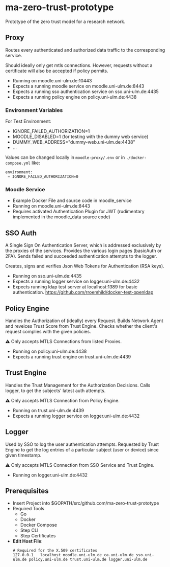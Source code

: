 # ma-zero-trust-prototype

Prototype of the zero trust model for a research network.

## Proxy

Routes every authenticated and authorized data traffic to the corresponding service.

Should ideally only get mtls connections. However, requests without a certificate will also be accepted if policy permits.

* Running on moodle.uni-ulm.de:10443
* Expects a running moodle service on moodle.uni-ulm.de:8443
* Expects a running sso authentication service on sso.uni-ulm.de:4435
* Expects a running policy engine on policy.uni-ulm.de:4438

### Environment Variables

For Test Environment:

* IGNORE_FAILED_AUTHORIZATION=1 
* MOODLE_DISABLED=1 (for testing with the dummy web service)
* DUMMY_WEB_ADDRESS="dummy-web.uni-ulm.de:4438"
* ...

Values can be changed locally in `moodle-proxy/.env` or in `./docker-compose.yml` like:
```
environment:
 − IGNORE_FAILED_AUTHORIZATION=0
```

### Moodle Service

* Example Docker File and source code in moodle_service
* Running on moodle.uni-ulm.de:8443
* Requires activated Authentication Plugin for JWT (rudimentary implemented in the moodle_data source code)

## SSO Auth

A Single Sign On Authentication Server, which is addressed exclusively by the proxies of the services. 
Provides the various login pages (basicAuth or 2FA).
Sends failed and succeeded authentication attempts to the logger.

Creates, signs and verifies Json Web Tokens for Authentication (RSA keys).

* Running on sso.uni-ulm.de:4435
* Expects a running logger service on logger.uni-ulm.de:4432
* Expects running ldap test server at localhost:1389 for basic authentication. https://github.com/rroemhild/docker-test-openldap

## Policy Engine

Handles the Authorization of (ideally) every Request.
Builds Network Agent and reveices Trust Score from Trust Engine.
Checks whether the client's request complies with the given policies.

:warning: Only accepts MTLS Connections from listed Proxies.

* Running on policy.uni-ulm.de:4438
* Expects a running trust engine on trust.uni-ulm.de:4439

## Trust Engine

Handles the Trust Management for the Authorization Decisions.
Calls logger, to get the subjects' latest auth attempts.

:warning: Only accepts MTLS Connection from Policy Engine.

* Running on trust.uni-ulm.de:4439
* Expects a running logger service on logger.uni-ulm.de:4432

## Logger

Used by SSO to log the user authentication attempts. 
Requested by Trust Engine to get the log entries of a particular subject (user or device) since given timestamp.

:warning: Only accepts MTLS Connection from SSO Service and Trust Engine.

* Running on logger.uni-ulm.de:4432

## Prerequisites

* Insert Project into $GOPATH/src/github.com/ma-zero-trust-prototype
* Required Tools
    * Go
    * Docker
    * Docker Compose
    * Step CLI
    * Step Certificates
* **Edit Host File**:
    ```
    # Required for the X.509 certificates
    127.0.0.1	localhost moodle.uni-ulm.de ca.uni-ulm.de sso.uni-ulm.de policy.uni-ulm.de trust.uni-ulm.de logger.uni-ulm.de
    ```


